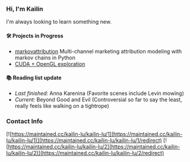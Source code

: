 ### Hi, I'm Kailin

I'm always looking to learn something new.

#### 🛠️ Projects in Progress
* [markovattribution](https://github.com/kailin-lu/markovattribution) Multi-channel marketing attribution modeling with markov chains in Python 
* [CUDA + OpenGL exploration](https://github.com/kailin-lu/https://github.com/kailin-lu/Particle_Visualization_GPU) 

#### 📚 Reading list update 
* _Last finished:_ Anna Karenina (Favorite scenes include Levin mowing) 
* _Current:_  Beyond Good and Evil (Controversial so far to say the least, really feels like walking on a tightrope) 

### Contact Info 

[![https://maintained.cc/kailin-lu/kailin-lu/1](https://maintained.cc/kailin-lu/kailin-lu/1)](https://maintained.cc/kailin-lu/kailin-lu/1/redirect)
[![https://maintained.cc/kailin-lu/kailin-lu/2](https://maintained.cc/kailin-lu/kailin-lu/2)](https://maintained.cc/kailin-lu/kailin-lu/2/redirect)

